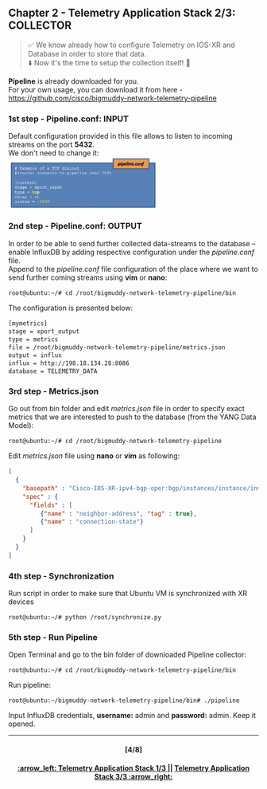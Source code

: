 ## Chapter 2 - Telemetry Application Stack 2/3: COLLECTOR

> :white_check_mark: We know already how to configure Telemetry on IOS-XR and Database in order to store that data.  
> :arrow_down: Now it's the time to setup the collection itself! :clap: <br>

**Pipeline** is already downloaded for you.  
For your own usage, you can download it from here - https://github.com/cisco/bigmuddy-network-telemetry-pipeline

### 1st step - Pipeline.conf: INPUT
Default configuration provided in this file allows to listen to incoming streams on the port **5432**.  
We don't need to change it:  
<img align="center" width=60% src="/readme/2B_1.png"></img>

### 2nd step - Pipeline.conf: OUTPUT
In order to be able to send further collected data-streams to the database – enable InfluxDB by adding respective configuration under the *pipeline.conf* file.  
Append to the *pipeline.conf* file configuration of the place where we want to send further coming streams using **vim** or **nano**:
```console
root@ubuntu:~/# cd /root/bigmuddy-network-telemetry-pipeline/bin
```
The configuration is presented below:
```
[mymetrics]
stage = xport_output
type = metrics
file = /root/bigmuddy-network-telemetry-pipeline/metrics.json
output = influx
influx = http://198.18.134.28:8086
database = TELEMETRY_DATA
```

### 3rd step - Metrics.json
Go out from bin folder and edit *metrics.json* file in order to specify exact metrics that we are interested to push to the database (from the YANG Data Model):
```console
root@ubuntu:~/# cd /root/bigmuddy-network-telemetry-pipeline
```
Edit *metrics.json* file using **nano** or **vim** as following:
```json
[
  {
    "basepath" : "Cisco-IOS-XR-ipv4-bgp-oper:bgp/instances/instance/instance-active/default-vrf/neighbors/neighbor",
    "spec" : {
      "fields" : [
         {"name" : "neighbor-address", "tag" : true},
         {"name" : "connection-state"}
      ]
    }
  }								
]
```

### 4th step - Synchronization
Run script in order to make sure that Ubuntu VM is synchronized with XR devices
```console
root@ubuntu:~/# python /root/synchronize.py
```

### 5th step - Run Pipeline
Open Terminal and go to the bin folder of downloaded Pipeline collector:
```console
root@ubuntu:~/# cd /root/bigmuddy-network-telemetry-pipeline/bin
```
Run pipeline: 
```console
root@ubuntu:~/bigmuddy-network-telemetry-pipeline/bin# ./pipeline
```
Input InfluxDB credentials, **username:** admin and **password:** admin. Keep it opened.

---
<h4 align="center">[4/8]</h4>
<h4 align="center"> <a href="/readme/2.md"> :arrow_left: Telemetry Application Stack 1/3 </a> || <a href="/readme/4.md"> Telemetry Application Stack 3/3 :arrow_right: </a> </h4>

